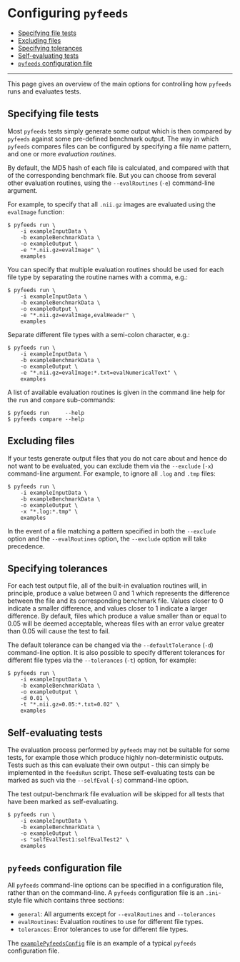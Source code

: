 # Configuring `pyfeeds`


 * [Specifying file tests](#specifying-file-tests)
 * [Excluding files](#excluding-files)
 * [Specifying tolerances](#specifying-tolerances)
 * [Self-evaluating tests](#self-evaluating-tests)
 * [`pyfeeds` configuration file](#pyfeeds-configuration-file)


---


This page gives an overview of the main options for controlling how `pyfeeds`
runs and evaluates tests.


## Specifying file tests


Most `pyfeeds` tests simply generate some output which is then compared by
`pyfeeds` against some pre-defined benchmark output. The way in which
`pyfeeds` compares files can be configured by specifying a file name pattern,
and one or more *evaluation routines*.



By default, the MD5 hash of each file is calculated, and compared with that of
the corresponding benchmark file. But you can choose from several other
evaluation routines, using the `--evalRoutines` (`-e`) command-line argument.


For example, to specify that all `.nii.gz` images are evaluated using the
`evalImage` function:


```
$ pyfeeds run \
    -i exampleInputData \
    -b exampleBenchmarkData \
    -o exampleOutput \
    -e "*.nii.gz=evalImage" \
    examples
```


You can specify that multiple evaluation routines should be used for each file
type by separating the routine names with a comma, e.g.:


```
$ pyfeeds run \
    -i exampleInputData \
    -b exampleBenchmarkData \
    -o exampleOutput \
    -e "*.nii.gz=evalImage,evalHeader" \
    examples
```


Separate different file types with a semi-colon character, e.g.:



```
$ pyfeeds run \
    -i exampleInputData \
    -b exampleBenchmarkData \
    -o exampleOutput \
    -e "*.nii.gz=evalImage:*.txt=evalNumericalText" \
    examples
```


A list of available evaluation routines is given in the command line help for
the `run` and `compare` sub-commands:


```
$ pyfeeds run     --help
$ pyfeeds compare --help
```


## Excluding files


If your tests generate output files that you do not care about and hence do
not want to be evaluated, you can exclude them via the `--exclude` (`-x`)
command-line argument. For example, to ignore all `.log` and `.tmp` files:


```
$ pyfeeds run \
    -i exampleInputData \
    -b exampleBenchmarkData \
    -o exampleOutput \
    -x "*.log:*.tmp" \
    examples
```


In the event of a file matching a pattern specified in both the `--exclude`
option and the `--evalRoutines` option, the `--exclude` option will take
precedence.


## Specifying tolerances


For each test output file, all of the built-in evaluation routines will, in
principle, produce a value between 0 and 1 which represents the difference
between the file and its corresponding benchmark file. Values closer to 0
indicate a smaller difference, and values closer to 1 indicate a larger
difference. By default, files which produce a value smaller than or equal
to 0.05 will be deemed acceptable, whereas files with an error value greater
than 0.05 will cause the test to fail.


The default tolerance can be changed via the `--defaultTolerance` (`-d`)
command-line option. It is also possible to specify different tolerances for
different file types via the `--tolerances` (`-t`) option, for example:

```
$ pyfeeds run \
    -i exampleInputData \
    -b exampleBenchmarkData \
    -o exampleOutput \
    -d 0.01 \
    -t "*.nii.gz=0.05:*.txt=0.02" \
    examples
```


## Self-evaluating tests


The evaluation process performed by `pyfeeds` may not be suitable for some
tests, for example those which produce highly non-deterministic outputs. Tests
such as this can evaluate their own output - this can simply be implemented in
the `feedsRun` script. These self-evaluating tests can be marked as such via
the `--selfEval` (`-s`) command-line option.


The test output-benchmark file evaluation will be skipped for all tests that
have been marked as self-evaluating.


```
$ pyfeeds run \
    -i exampleInputData \
    -b exampleBenchmarkData \
    -o exampleOutput \
    -s "selfEvalTest1:selfEvalTest2" \
    examples
```


## `pyfeeds` configuration file


All `pyfeeds` command-line options can be specified in a configuration file,
rather than on the command-line. A `pyfeeds` configuration file is an
`.ini`-style file which contains three sections:


 - `general`: All arguments except for `--evalRoutines` and `--tolerances`
 - `evalRoutines`: Evaluation routines to use for different file types.
 - `tolerances`: Error tolerances to use for different file types.


The [`examplePyfeedsConfig`](./examplePyfeedsConfig) file is an example of a
typical `pyfeeds` configuration file.
